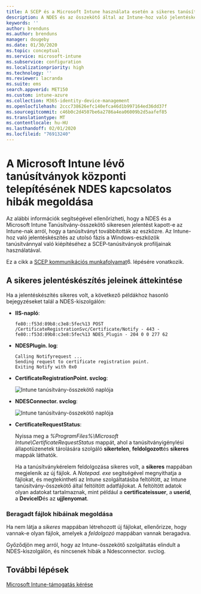 ```yaml
---
title: A SCEP és a Microsoft Intune használata esetén a sikeres tanúsítvány-telepítésről szóló jelentésekkel kapcsolatos hibák megoldása | Microsoft Docs
description: A NDES és az összekötő által az Intune-hoz való jelentéskészítéssel kapcsolatos hibák megoldása az SCEP-tanúsítvánnyal kiépített tanúsítványok sikeres üzembe helyezésével.
keywords: ''
author: brenduns
ms.author: brenduns
manager: dougeby
ms.date: 01/30/2020
ms.topic: conceptual
ms.service: microsoft-intune
ms.subservice: configuration
ms.localizationpriority: high
ms.technology: ''
ms.reviewer: lacranda
ms.suite: ems
search.appverid: MET150
ms.custom: intune-azure
ms.collection: M365-identity-device-management
ms.openlocfilehash: 2ccc738626efc140efca46d1b997164ed36dd37f
ms.sourcegitcommit: c46b0c2d4507be6a2786a4ea06009b2d5aafef85
ms.translationtype: MT
ms.contentlocale: hu-HU
ms.lasthandoff: 02/01/2020
ms.locfileid: "76913240"
---
```

# <a name="troubleshoot-ndes-reporting-of-certificate-deployments-in-microsoft-intune"></a>A Microsoft Intune lévő tanúsítványok központi telepítésének NDES kapcsolatos hibák megoldása

Az alábbi információk segítségével ellenőrizheti, hogy a NDES és a Microsoft Intune Tanúsítvány-összekötő sikeresen jelentést kapott-e az Intune-nak arról, hogy a tanúsítványt továbbították az eszközre. Az Intune-hoz való jelentéskészítés az utolsó fázis a Windows-eszközök tanúsítvánnyal való kiépítéséhez a SCEP-tanúsítványok profiljainak használatával.

Ez a cikk a [SCEP kommunikációs munkafolyamat](troubleshoot-scep-certificate-profiles.md)6. lépésére vonatkozik.

## <a name="review-for-signs-of-successful-reporting"></a>A sikeres jelentéskészítés jeleinek áttekintése

Ha a jelentéskészítés sikeres volt, a következő példákhoz hasonló bejegyzéseket talál a NDES-kiszolgálón:

- **IIS-napló**:

  `fe80::f53d:89b8:c3e8:5fec%13 POST /CertificateRegistrationSvc/Certificate/Notify - 443 - fe80::f53d:89b8:c3e8:5fec%13 NDES_Plugin - 204 0 0 277 62`

- **NDESPlugin. log**:

  ```
  Calling Notifyrequest ...
  Sending request to certificate registration point.
  Exiting Notify with 0x0
  ```

- **CertificateRegistrationPoint. svclog**:

  ![Intune tanúsítvány-összekötő naplója](../protect/media/troubleshoot-scep-certificate-reporting/certificate-registration-point-log.png)

- **NDESConnector. svclog**:

  ![Intune tanúsítvány-összekötő naplója](../protect/media/troubleshoot-scep-certificate-reporting/ndesconnector-log.png)

- **CertificateRequestStatus**:

  Nyissa meg a *%ProgramFiles%\Microsoft Intune\CertificateRequestStatus* mappát, ahol a tanúsítványigénylési állapotüzenetek tárolására szolgáló **sikertelen**, **feldolgozott**és **sikeres** mappák láthatók.

  Ha a tanúsítványkérelem feldolgozása sikeres volt, a **sikeres** mappában megjelenik az új fájlok. A *Notepad. exe* segítségével megnyithatja a fájlokat, és megtekintheti az Intune szolgáltatásba feltöltött, az Intune tanúsítvány-összekötő által feltöltött adatfájlokat. A feltöltött adatok olyan adatokat tartalmaznak, mint például a **certificateissuer**, a **userid**, a **DeviceID**és az **ujjlenyomat**.

### <a name="troubleshoot-stuck-files"></a>Beragadt fájlok hibáinak megoldása

Ha nem látja a *sikeres* mappában létrehozott új fájlokat, ellenőrizze, hogy vannak-e olyan fájlok, amelyek a *feldolgozó* mappában vannak beragadva.

Győződjön meg arról, hogy az Intune-összekötő szolgáltatás elindult a NDES-kiszolgálón, és nincsenek hibák a Ndesconnector. svclog.

## <a name="next-steps"></a>További lépések

[Microsoft Intune-támogatás kérése](../fundamentals/get-support.md)
